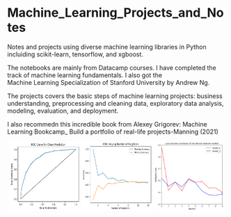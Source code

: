 # Machine_Learning_Projects_and_Notes
Notes and projects using diverse machine learning libraries in Python incluiding scikit-learn, tensorflow, and xgboost.  

The notebooks are mainly from Datacamp courses. I have completed the track of machine learning fundamentals. I also got the  
Machine Learning Specialization of Stanford University by Andrew Ng.     
  
The projects covers the basic steps of machine learning projects: business understanding, preprocessing and cleaning data, exploratory data analysis, modeling, evaluation, and deployment.  
  
I also recommedn this incredible book from Alexey Grigorev:  Machine Learning Bookcamp_ Build a portfolio of real-life projects-Manning (2021)

<div class="row">
  <div class="column" align="center">
    <img src="https://github.com/cmuro27/Machine_Learning_Projects_and_Notes/blob/main/datasets/roc_curve_churn.png" height="160" style="width:32%">
    <img src="https://github.com/cmuro27/Machine_Learning_Projects_and_Notes/blob/main/datasets/knn_accuracy.png" height="160" style="width:32%">
    <img src="https://github.com/cmuro27/Machine_Learning_Projects_and_Notes/blob/main/datasets/loss_function_9.png" height="160" style="width:32%">
  </div>
</div> 


